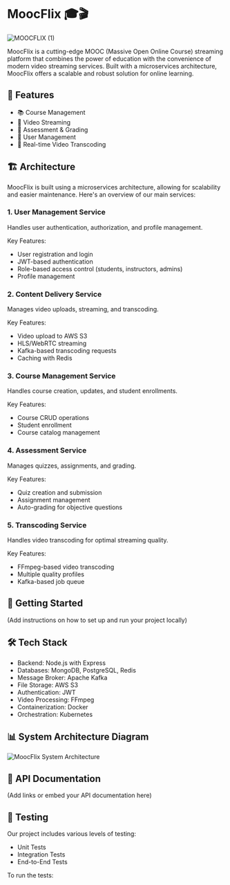 # MoocFlix 🎓🎬

![MOOCFLIX (1)](https://github.com/user-attachments/assets/f4966bbc-24e6-4385-834f-bf21bbd8b3f6)

MoocFlix is a cutting-edge MOOC (Massive Open Online Course) streaming platform that combines the power of education with the convenience of modern video streaming services. Built with a microservices architecture, MoocFlix offers a scalable and robust solution for online learning.

## 🌟 Features

- 📚 Course Management
- 🎥 Video Streaming
- 📝 Assessment & Grading
- 👤 User Management
- 🔄 Real-time Video Transcoding

## 🏗️ Architecture

MoocFlix is built using a microservices architecture, allowing for scalability and easier maintenance. Here's an overview of our main services:

### 1. User Management Service

Handles user authentication, authorization, and profile management.

Key Features:
- User registration and login
- JWT-based authentication
- Role-based access control (students, instructors, admins)
- Profile management

### 2. Content Delivery Service

Manages video uploads, streaming, and transcoding.

Key Features:
- Video upload to AWS S3
- HLS/WebRTC streaming
- Kafka-based transcoding requests
- Caching with Redis

### 3. Course Management Service

Handles course creation, updates, and student enrollments.

Key Features:
- Course CRUD operations
- Student enrollment
- Course catalog management

### 4. Assessment Service

Manages quizzes, assignments, and grading.

Key Features:
- Quiz creation and submission
- Assignment management
- Auto-grading for objective questions

### 5. Transcoding Service

Handles video transcoding for optimal streaming quality.

Key Features:
- FFmpeg-based video transcoding
- Multiple quality profiles
- Kafka-based job queue

## 🚀 Getting Started

(Add instructions on how to set up and run your project locally)

## 🛠️ Tech Stack

- Backend: Node.js with Express
- Databases: MongoDB, PostgreSQL, Redis
- Message Broker: Apache Kafka
- File Storage: AWS S3
- Authentication: JWT
- Video Processing: FFmpeg
- Containerization: Docker
- Orchestration: Kubernetes

## 📊 System Architecture Diagram

![MoocFlix System Architecture](path/to/architecture/diagram.png)

## 🌈 API Documentation

(Add links or embed your API documentation here)

## 🧪 Testing

Our project includes various levels of testing:

- Unit Tests
- Integration Tests
- End-to-End Tests

To run the tests:

